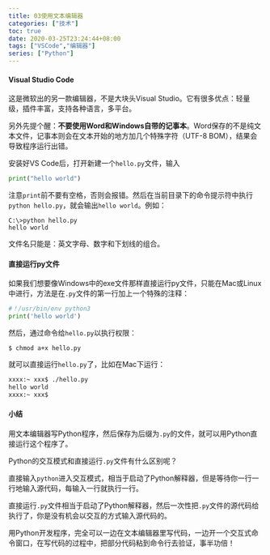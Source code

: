 ```yaml
---
title: 03使用文本编辑器
categories: ["技术"]
toc: true
date: 2020-03-25T23:24:44+08:00
tags: ["VSCode","编辑器"]
series: ["Python"]
---
```


#### Visual Studio Code

这是微软出的另一款编辑器，不是大块头Visual Studio。它有很多优点：轻量级，插件丰富，支持各种语言，多平台。

另外先提个醒：**不要使用Word和Windows自带的记事本**。Word保存的不是纯文本文件，记事本则会在文本开始的地方加几个特殊字符（UTF-8 BOM），结果会导致程序运行出错。

安装好VS Code后，打开新建一个`hello.py`文件，输入

```python
print("hello world")
```

注意`print`前不要有空格，否则会报错。然后在当前目录下的命令提示符中执行`python hello.py`，就会输出`hello world`。例如：

```
C:\>python hello.py
hello world
```

文件名只能是：英文字母、数字和下划线的组合。

#### 直接运行py文件

如果我们想要像Windows中的exe文件那样直接运行py文件，只能在Mac或Linux中进行，方法是在`.py`文件的第一行加上一个特殊的注释：

```python
#！/usr/bin/env python3
print('hello world')
```

然后，通过命令给`hello.py`以执行权限：

```
$ chmod a+x hello.py
```

就可以直接运行`hello.py`了，比如在Mac下运行：

```bash
xxxx:~ xxx$ ./hello.py
hello world
xxxx:~ xxx$
```

#### 小结

用文本编辑器写Python程序，然后保存为后缀为`.py`的文件，就可以用Python直接运行这个程序了。

Python的交互模式和直接运行`.py`文件有什么区别呢？

直接输入`python`进入交互模式，相当于启动了Python解释器，但是等待你一行一行地输入源代码，每输入一行就执行一行。

直接运行`.py`文件相当于启动了Python解释器，然后一次性把`.py`文件的源代码给执行了，你是没有机会以交互的方式输入源代码的。

用Python开发程序，完全可以一边在文本编辑器里写代码，一边开一个交互式命令窗口，在写代码的过程中，把部分代码粘到命令行去验证，事半功倍！